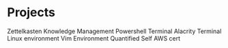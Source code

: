 # Projects

Zettelkasten
Knowledge Management
Powershell Terminal
Alacrity Terminal
Linux environment 
Vim Environment
Quantified Self
AWS cert
